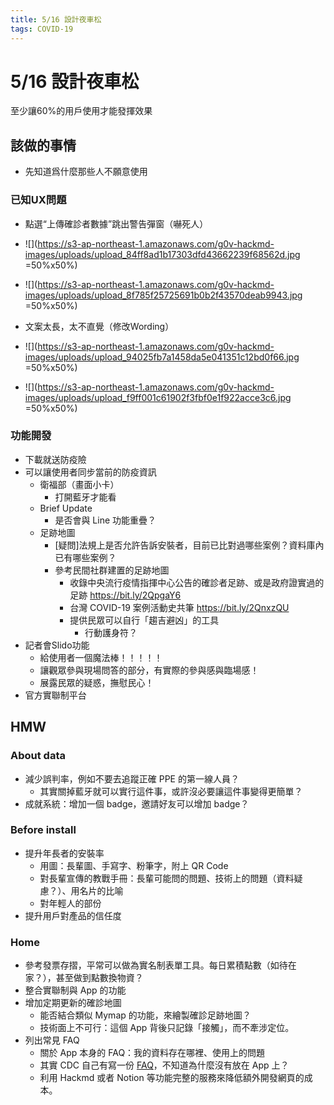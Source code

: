 ```yaml
---
title: 5/16 設計夜車松
tags: COVID-19
---
```

# 5/16 設計夜車松
至少讓60%的用戶使用才能發揮效果

## 該做的事情
- 先知道爲什麼那些人不願意使用

### 已知UX問題
- 點選“上傳確診者數據”跳出警告彈窗（嚇死人） 
- ![](https://s3-ap-northeast-1.amazonaws.com/g0v-hackmd-images/uploads/upload_84ff8ad1b17303dfd43662239f68562d.jpg =50%x50%)
- ![](https://s3-ap-northeast-1.amazonaws.com/g0v-hackmd-images/uploads/upload_8f785f25725691b0b2f43570deab9943.jpg =50%x50%)

- 文案太長，太不直覺（修改Wording） 
- ![](https://s3-ap-northeast-1.amazonaws.com/g0v-hackmd-images/uploads/upload_94025fb7a1458da5e041351c12bd0f66.jpg =50%x50%)
- ![](https://s3-ap-northeast-1.amazonaws.com/g0v-hackmd-images/uploads/upload_f9ff001c61902f3fbf0e1f922acce3c6.jpg =50%x50%)

### 功能開發
- 下載就送防疫險
- 可以讓使用者同步當前的防疫資訊
    - 衛福部（畫面小卡）
        - 打開藍牙才能看
    - Brief Update
        - 是否會與 Line 功能重疊？
    - 足跡地圖
        - [疑問]法規上是否允許告訴安裝者，目前已比對過哪些案例？資料庫內已有哪些案例？
        - 參考民間社群建置的足跡地圖
            - 收錄中央流行疫情指揮中心公告的確診者足跡、或是政府證實過的足跡 https://bit.ly/2QpgaY6
            - 台灣 COVID-19 案例活動史共筆 https://bit.ly/2QnxzQU
            - 提供民眾可以自行「趨吉避凶」的工具
                 - 行動護身符？
- 記者會Slido功能
    - 給使用者一個魔法棒！！！！！
    - 讓觀眾參與現場問答的部分，有實際的參與感與臨場感！
    - 展露民眾的疑惑，撫慰民心！ 
- 官方實聯制平台


## HMW

### About data

- 減少誤判率，例如不要去追蹤正確 PPE 的第一線人員？
    - 其實關掉藍牙就可以實行這件事，或許沒必要讓這件事變得更簡單？
- 成就系統：增加一個 badge，邀請好友可以增加 badge？

### Before install

- 提升年長者的安裝率
    - 用圖：長輩圖、手寫字、粉筆字，附上 QR Code
    - 對長輩宣傳的教戰手冊：長輩可能問的問題、技術上的問題（資料疑慮？）、用名片的比喻
    - 對年輕人的部份
- 提升用戶對產品的信任度


### Home

- 參考發票存摺，平常可以做為實名制表單工具。每日累積點數（如待在家？），甚至做到點數換物資？
- 整合實聯制與 App 的功能
- 增加定期更新的確診地圖
    - 能否結合類似 Mymap 的功能，來繪製確診足跡地圖？
    - 技術面上不可行：這個 App 背後只記錄「接觸」，而不牽涉定位。
- 列出常見 FAQ
    - 關於 App 本身的 FAQ：我的資料存在哪裡、使用上的問題
    - 其實 CDC 自己有寫一份 [FAQ](https://www.cdc.gov.tw/File/Get/FtLeh9EYUEgtpxZ8acAZUA)，不知道為什麼沒有放在 App 上？
    - 利用 Hackmd 或者 Notion 等功能完整的服務來降低額外開發網頁的成本。
